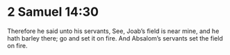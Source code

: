# 2 Samuel 14:30

Therefore he said unto his servants, See, Joab’s field is near mine, and he hath barley there; go and set it on fire. And Absalom’s servants set the field on fire.